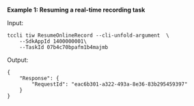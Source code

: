 **Example 1: Resuming a real-time recording task**



Input: 

```
tccli tiw ResumeOnlineRecord --cli-unfold-argument  \
    --SdkAppId 1400000001\
    --TaskId 07b4c70bpafm1b4majmb
```

Output: 
```
{
    "Response": {
        "RequestId": "eac6b301-a322-493a-8e36-83b295459397"
    }
}
```

